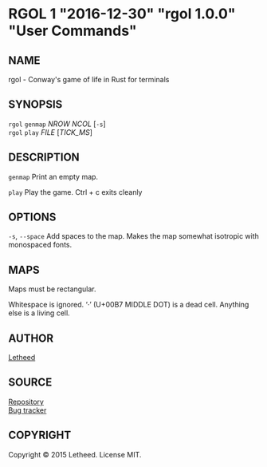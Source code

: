 # RGOL 1 "2016-12-30" "rgol 1.0.0" "User Commands"

## NAME
rgol - Conway's game of life in Rust for terminals

## SYNOPSIS
`rgol` `genmap` *NROW* *NCOL* [`-s`]  
`rgol` `play` *FILE* [*TICK_MS*]

## DESCRIPTION

`genmap`
  Print an empty map.

`play`
  Play the game.
  Ctrl + c exits cleanly

## OPTIONS

`-s`, `--space`
  Add spaces to the map.
  Makes the map somewhat isotropic with monospaced fonts.

## MAPS
Maps must be rectangular.

Whitespace is ignored. ‘·’ (U+00B7 MIDDLE DOT) is a dead cell. Anything else is a living cell.

## AUTHOR
[Letheed][email]

## SOURCE
[Repository][repo]  
[Bug tracker][issues]

## COPYRIGHT
Copyright © 2015 Letheed. License MIT.

[email]: mailto:letheed@outlook.com
[repo]: https://github.com/letheed/rgol
[issues]: https://github.com/letheed/rgol/issues

